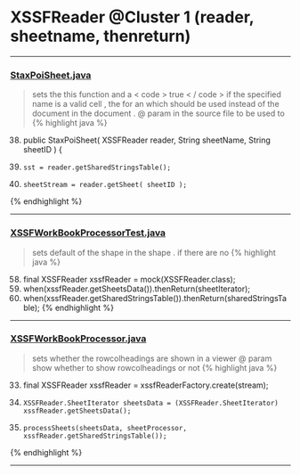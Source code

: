 # XSSFReader @Cluster 1 (reader, sheetname, thenreturn)

***

### [StaxPoiSheet.java](https://searchcode.com/codesearch/view/95326031/)
> sets the this function and a < code > true < / code > if the specified name is a valid cell , the for an which should be used instead of the document in the document . @ param in the source file to be used to 
{% highlight java %}
38. public StaxPoiSheet( XSSFReader reader, String sheetName, String sheetID ) {
41.     sst = reader.getSharedStringsTable();
42.     sheetStream = reader.getSheet( sheetID );
{% endhighlight %}

***

### [XSSFWorkBookProcessorTest.java](https://searchcode.com/codesearch/view/110658551/)
> sets default of the shape in the shape . if there are no 
{% highlight java %}
58. final XSSFReader xssfReader = mock(XSSFReader.class);
59. when(xssfReader.getSheetsData()).thenReturn(sheetIterator);
60. when(xssfReader.getSharedStringsTable()).thenReturn(sharedStringsTable);
{% endhighlight %}

***

### [XSSFWorkBookProcessor.java](https://searchcode.com/codesearch/view/110658569/)
> sets whether the rowcolheadings are shown in a viewer @ param show whether to show rowcolheadings or not 
{% highlight java %}
33. final XSSFReader xssfReader = xssfReaderFactory.create(stream);
37.     XSSFReader.SheetIterator sheetsData = (XSSFReader.SheetIterator) xssfReader.getSheetsData();
38.     processSheets(sheetsData, sheetProcessor, xssfReader.getSharedStringsTable());
{% endhighlight %}

***

